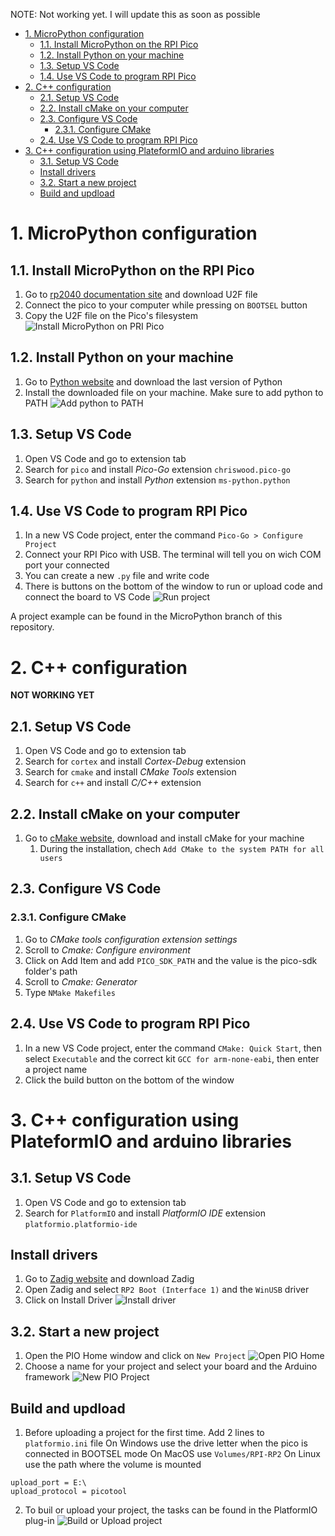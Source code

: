 NOTE: Not working yet. I will update this as soon as possible
- [1. MicroPython configuration](#1-micropython-configuration)
  - [1.1. Install MicroPython on the RPI Pico](#11-install-micropython-on-the-rpi-pico)
  - [1.2. Install Python on your machine](#12-install-python-on-your-machine)
  - [1.3. Setup VS Code](#13-setup-vs-code)
  - [1.4. Use VS Code to program RPI Pico](#14-use-vs-code-to-program-rpi-pico)
- [2. C++ configuration](#2-c-configuration)
  - [2.1. Setup VS Code](#21-setup-vs-code)
  - [2.2. Install cMake on your computer](#22-install-cmake-on-your-computer)
  - [2.3. Configure VS Code](#23-configure-vs-code)
    - [2.3.1. Configure CMake](#231-configure-cmake)
  - [2.4. Use VS Code to program RPI Pico](#24-use-vs-code-to-program-rpi-pico)
- [3. C++ configuration using PlateformIO and arduino libraries](#3-c-configuration-using-plateformio-and-arduino-libraries)
  - [3.1. Setup VS Code](#31-setup-vs-code)
  - [Install drivers](#install-drivers)
  - [3.2. Start a new project](#32-start-a-new-project)
  - [Build and updload](#build-and-updload)

# 1. MicroPython configuration
## 1.1. Install MicroPython on the RPI Pico
1. Go to [rp2040 documentation site](https://www.raspberrypi.org/documentation/rp2040/getting-started/#getting-started-with-micropython) and download U2F file
2. Connect the pico to your computer while pressing on `BOOTSEL` button
3. Copy the U2F file on the Pico's filesystem
![Install MicroPython on PRI Pico](Images/MicroPython-FINAL.gif)

## 1.2. Install Python on your machine
1. Go to [Python website](https://www.python.org/downloads/) and download the last version of Python
2. Install the downloaded file on your machine. Make sure to add python to PATH
![Add python to PATH](Images/Capture%20d’écran%202021-05-12%20083257.jpg)

## 1.3. Setup VS Code
1. Open VS Code and go to extension tab
2. Search for `pico` and install *Pico-Go* extension `chriswood.pico-go`
3. Search for `python` and install *Python* extension `ms-python.python`

## 1.4. Use VS Code to program RPI Pico
1. In a new VS Code project, enter the command `Pico-Go > Configure Project`
2. Connect your RPI Pico with USB. The terminal will tell you on wich COM port your connected
3. You can create a new `.py` file and write code
4. There is buttons on the bottom of the window to run or upload code and connect the board to VS Code
![Run project](Images/Capture%20d’écran%202021-05-12%20082523.jpg)

A project example can be found in the MicroPython branch of this repository.

# 2. C++ configuration
**NOT WORKING YET**

## 2.1. Setup VS Code
1. Open VS Code and go to extension tab
2. Search for `cortex` and install *Cortex-Debug* extension
3. Search for `cmake` and install *CMake Tools* extension
4. Search for `c++` and install *C/C++* extension

## 2.2. Install cMake on your computer
1. Go to [cMake website](https://cmake.org/download/), download and install cMake for your machine
   1. During the installation, chech `Add CMake to the system PATH for all users`

## 2.3. Configure VS Code
### 2.3.1. Configure CMake
1. Go to *CMake tools configuration extension settings*
2. Scroll to *Cmake: Configure environment*
3. Click on Add Item and add `PICO_SDK_PATH` and the value is the pico-sdk folder's path
4. Scroll to *Cmake: Generator*
5. Type `NMake Makefiles`

## 2.4. Use VS Code to program RPI Pico
1. In a new VS Code project, enter the command `CMake: Quick Start`, then select `Executable` and the correct kit `GCC for arm-none-eabi`, then enter a project name
2. Click the build button on the bottom of the window

# 3. C++ configuration using PlateformIO and arduino libraries
## 3.1. Setup VS Code
1. Open VS Code and go to extension tab
2. Search for `PlatformIO` and install *PlatformIO IDE* extension `platformio.platformio-ide`

## Install drivers
1. Go to [Zadig website](https://zadig.akeo.ie/) and download Zadig
2. Open Zadig and select `RP2 Boot (Interface 1)` and the `WinUSB` driver
3. Click on Install Driver
![Install driver](Images/Capture%20d’écran%202021-05-12%20100915.jpg)

## 3.2. Start a new project
1. Open the PIO Home window and click on `New Project`
![Open PIO Home](Images/Capture%20d’écran%202021-05-12%20090233.jpg)
2. Choose a name for your project and select your board and the Arduino framework
![New PIO Project](Images/Capture%20d’écran%202021-05-12%20090459.jpg)

## Build and updload
1. Before uploading a project for the first time. Add 2 lines to `platformio.ini` file
On Windows use the drive letter when the pico is connected in BOOTSEL mode
On MacOS use `Volumes/RPI-RP2`
On Linux use the path where the volume is mounted
```
upload_port = E:\
upload_protocol = picotool
```
2. To buil or upload your project, the tasks can be found in the PlatformIO plug-in
![Build or Upload project](Images/Capture%20d’écran%202021-05-12%20100221.jpg)